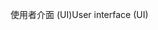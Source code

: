 <span data-ttu-id="e298b-101">使用者介面 (UI)</span><span class="sxs-lookup"><span data-stu-id="e298b-101">User interface (UI)</span></span>